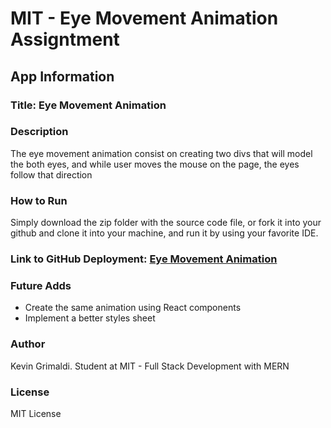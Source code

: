 # MIT - Eye Movement Animation Assigntment

## App Information

### Title: Eye Movement Animation

### Description

The eye movement animation consist on creating two divs that will model the both eyes, and while user moves the mouse on the page, the eyes follow that direction

### How to Run

Simply download the zip folder with the source code file, or fork it into your github and clone it into your machine, and run it by using your favorite IDE.

### Link to GitHub Deployment: **[Eye Movement Animation](https://anthgrimk.dev/Eye-Movement-Animation/)**

### Future Adds

- Create the same animation using React components
- Implement a better styles sheet

### Author

Kevin Grimaldi.
Student at MIT - Full Stack Development with MERN

### License

MIT License
